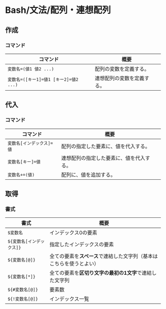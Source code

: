 # Bash/文法/配列・連想配列

## 作成

### コマンド

|コマンド|概要|
|---|---|
|`変数名=(値1 値2 ...)`|配列の変数を定義する。|
|`変数名=([キー1]=値1 [キー2]=値2 ...)`|連想配列の変数を定義する。|

## 代入

### コマンド

| コマンド                  | 概要                                     |
| ------------------------- | ---------------------------------------- |
| `変数名[インデックス]=値` | 配列の指定した要素に、値を代入する。     |
| `変数名[キー]=値`         | 連想配列の指定した要素に、値を代入する。 |
| `変数名+=(値)`            | 配列に、値を追加する。                   |

## 取得

### 書式

| 書式                      | 概要                                                         |
| ------------------------- | ------------------------------------------------------------ |
| `$変数名`                 | インデックス0の要素                                          |
| `${変数名[インデックス]}` | 指定したインデックスの要素                                   |
| `${変数名[@]}`            | 全ての要素を**スペース**で連結した文字列（基本はこちらを使うとよい） |
| `${変数名[*]}`            | 全ての要素を**区切り文字の最初の1文字**で連結した文字列      |
| `${#変数名[@]}`           | 要素数                                                       |
| `${!変数名[@]}`           | インデックス一覧                                             |
